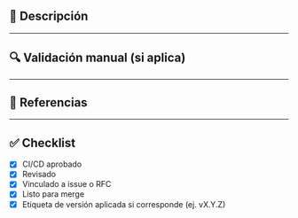 ## 📌 Descripción

<!--
Redactar en español e incluir:

- Objetivo del cambio o funcionalidad implementada
- Justificación técnica o contexto relevante
- Pasos de validación manual (si aplica)
- Capturas de pantalla o logs (cuando corresponda)
-->

---

## 🔍 Validación manual (si aplica)

<!--
Indicar pasos realizados y sus resultados esperados/obtenidos.
Ejemplo:

- ✅ El pago se procesa correctamente con tarjeta válida
- ❌ Rechazado cuando falta la fecha de vencimiento
-->

---

## 🧩 Referencias

<!--
Incluir issue o RFC relacionado.

Ejemplos:
Closes: #456
Ref: RFC-2025-003
-->

---

## ✅ Checklist

<!--
No edites las casillas. Marca [x] si se cumple.
-->

- [x] CI/CD aprobado  
- [x] Revisado  
- [x] Vinculado a issue o RFC  
- [x] Listo para merge  
- [x] Etiqueta de versión aplicada si corresponde (ej. vX.Y.Z)  
